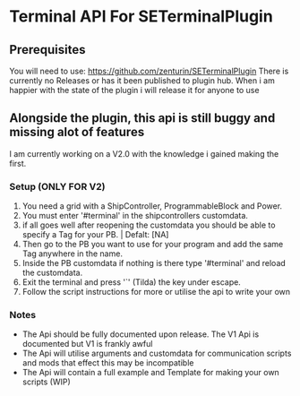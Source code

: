 # Terminal API For SETerminalPlugin

## Prerequisites

You will need to use:
https://github.com/zenturin/SETerminalPlugin
There is currently no Releases or has it been published to plugin hub. When i am happier with the state of the plugin i will release it for anyone to use


## Alongside the plugin, this api is still buggy and missing alot of features
I am currently working on a V2.0 with the knowledge i gained making the first.

### Setup (ONLY FOR V2)

1. You need a grid with a ShipController, ProgrammableBlock and Power.
2. You must enter '#terminal' in the shipcontrollers customdata.
3. if all goes well after reopening the customdata you should be able to specify a Tag for your PB. | Defalt: [NA]
4. Then go to the PB you want to use for your program and add the same Tag anywhere in the name.
5. Inside the PB customdata if nothing is there type '#terminal' and reload the customdata.
6. Exit the terminal and press '`' (Tilda) the key under escape.
7. Follow the script instructions for more or utilise the api to write your own

### Notes
- The Api should be fully documented upon release. The V1 Api is documented but V1 is frankly awful
- The Api will utilise arguments and customdata for communication scripts and mods that effect this may be incompatible
- The Api will contain a full example and Template for making your own scripts (WIP)

